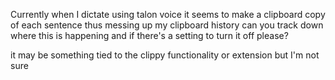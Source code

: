 Currently when I dictate using talon voice it seems to make a clipboard copy of each sentence thus messing up my clipboard history can you track down where this is happening and if there's a setting to turn it off please?

 it may be something tied to the clippy functionality or extension but I'm not sure